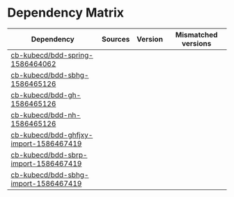 # Dependency Matrix

Dependency | Sources | Version | Mismatched versions
---------- | ------- | ------- | -------------------
[cb-kubecd/bdd-spring-1586464062](https://github.com/cb-kubecd/bdd-spring-1586464062.git) |  | []() | 
[cb-kubecd/bdd-sbhg-1586465126](https://github.com/cb-kubecd/bdd-sbhg-1586465126.git) |  | []() | 
[cb-kubecd/bdd-gh-1586465126](https://github.com/cb-kubecd/bdd-gh-1586465126.git) |  | []() | 
[cb-kubecd/bdd-nh-1586465126](https://github.com/cb-kubecd/bdd-nh-1586465126.git) |  | []() | 
[cb-kubecd/bdd-ghfjxy-import-1586467419](https://github.com/cb-kubecd/bdd-ghfjxy-import-1586467419.git) |  | []() | 
[cb-kubecd/bdd-sbrp-import-1586467419](https://github.com/cb-kubecd/bdd-sbrp-import-1586467419.git) |  | []() | 
[cb-kubecd/bdd-sbhg-import-1586467419](https://github.com/cb-kubecd/bdd-sbhg-import-1586467419.git) |  | []() | 
